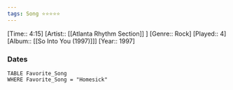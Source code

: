 ```yaml
---
tags: Song ⭐⭐⭐⭐⭐ 
---
```

[Time:: 4:15]
[Artist:: [[Atlanta Rhythm Section]] ]
[Genre:: Rock]
[Played:: 4]
[Album:: [[So Into You  (1997)]]]
[Year:: 1997]
### Dates
````dataview
TABLE Favorite_Song
WHERE Favorite_Song = "Homesick"
````
